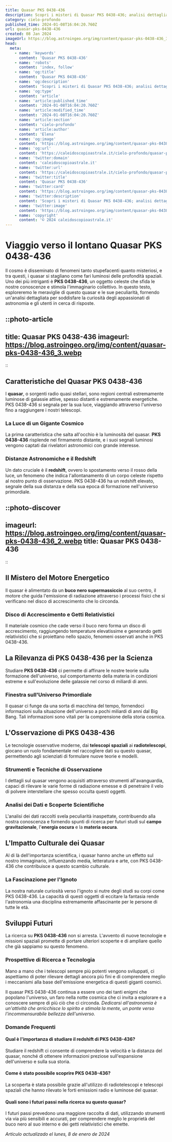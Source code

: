 ```yaml
---
title: Quasar PKS 0438-436
description: Scopri i misteri di Quasar PKS 0438-436; analisi dettagliata e ultime scoperte astronomiche sulloggetto più lontano visibile.
category: cielo-profondo
published_time: 2024-01-08T16:04:20.760Z
url: quasar-pks-0438-436
created: 08 Jan 2024
imageUrl: https://blog.astroingeo.org/img/content/quasar-pks-0438-436_3.webp
head:
  meta:
    - name: 'keywords'
      content: 'Quasar PKS 0438-436'
    - name: 'robots'
      content: 'index, follow'
    - name: 'og:title'
      content: 'Quasar PKS 0438-436'
    - name: 'og:description'
      content: 'Scopri i misteri di Quasar PKS 0438-436; analisi dettagliata e ultime scoperte astronomiche sulloggetto più lontano visibile.'
    - name: 'og:type'
      content: 'article'
    - name: 'article:published_time'
      content: '2024-01-08T16:04:20.760Z'
    - name: 'article:modified_time'
      content: '2024-01-08T16:04:20.760Z'
    - name: 'article:section'
      content: 'cielo-profondo'
    - name: 'article:author'
      content: 'Elena'
    - name: 'og:image'
      content: 'https://blog.astroingeo.org/img/content/quasar-pks-0438-436_3.webp'
    - name: 'og:url'
      content: 'https://caleidoscopioastrale.it/cielo-profondo/quasar-pks-0438-436'
    - name: 'twitter:domain'
      content: 'caleidoscopioastrale.it'
    - name: 'twitter:url'
      content: 'https://caleidoscopioastrale.it/cielo-profondo/quasar-pks-0438-436'
    - name: 'twitter:title'
      content: 'Quasar PKS 0438-436'
    - name: 'twitter:card'
      content: 'https://blog.astroingeo.org/img/content/quasar-pks-0438-436_3.webp'
    - name: 'twitter:description'
      content: 'Scopri i misteri di Quasar PKS 0438-436; analisi dettagliata e ultime scoperte astronomiche sulloggetto più lontano visibile.'
    - name: 'twitter:image'
      content: 'https://blog.astroingeo.org/img/content/quasar-pks-0438-436_3.webp'
    - name: 'copyright'
      content: '© 2024 caleidoscopioastrale.it'
---
```

# Viaggio verso il lontano Quasar PKS 0438-436

Il cosmo è disseminato di fenomeni tanto stupefacenti quanto misteriosi, e tra questi, i quasar si stagliano come fari luminosi delle profondità spaziali. Uno dei più intriganti è **PKS 0438-436**, un oggetto celeste che sfida le nostre conoscenze e stimola l'immaginario collettivo. In questo testo, esploreremo le meraviglie di questo quasar e le sue peculiarità, fornendo un'analisi dettagliata per soddisfare la curiosità degli appassionati di astronomia e gli utenti in cerca di risposte.

::photo-article
---
title: Quasar PKS 0438-436
imageurl: https://blog.astroingeo.org/img/content/quasar-pks-0438-436_3.webp
---
::

## Caratteristiche del Quasar PKS 0438-436

I **quasar**, o sorgenti radio quasi stellari, sono regioni centrali estremamente luminose di galassie attive, spesso distanti e estremamente energetiche. PKS 0438-436 si segnala per la sua luce, viaggiando attraverso l'universo fino a raggiungere i nostri telescopi.

### La Luce di un Gigante Cosmico

La prima caratteristica che salta all'occhio è la luminosità del quasar. **PKS 0438-436** risplende nel firmamento distante, e i suoi segnali luminosi vengono captati dai rivelatori astronomici con grande interesse.

### Distanze Astronomiche e il Redshift

Un dato cruciale è il **redshift**, ovvero lo spostamento verso il rosso della luce, un fenomeno che indica l'allontanamento di un corpo celeste rispetto al nostro punto di osservazione. PKS 0438-436 ha un redshift elevato, segnale della sua distanza e della sua epoca di formazione nell'universo primordiale.

::photo-discover
---
imageurl: https://blog.astroingeo.org/img/content/quasar-pks-0438-436_2.webp
title: Quasar PKS 0438-436
---
::

## Il Mistero del Motore Energetico

Il quasar è alimentato da un **buco nero supermassiccio** al suo centro, il motore che guida l'emissione di radiazione attraverso i processi fisici che si verificano nel disco di accrescimento che lo circonda.

### Disco di Accrescimento e Getti Relativistici

Il materiale cosmico che cade verso il buco nero forma un disco di accrescimento, raggiungendo temperature elevatissime e generando getti relativistici che si proiettano nello spazio, fenomeni osservati anche in PKS 0438-436.

## La Rilevanza di PKS 0438-436 per la Scienza

Studiare **PKS 0438-436** ci permette di affinare le nostre teorie sulla formazione dell'universo, sul comportamento della materia in condizioni estreme e sull'evoluzione delle galassie nel corso di miliardi di anni.

### Finestra sull'Universo Primordiale

Il quasar ci funge da una sorta di macchina del tempo, fornendoci informazioni sulla situazione dell'universo a pochi miliardi di anni dal Big Bang. Tali informazioni sono vitali per la comprensione della storia cosmica.

## L'Osservazione di PKS 0438-436

Le tecnologie osservative moderne, dai **telescopi spaziali** ai **radiotelescopi**, giocano un ruolo fondamentale nel raccogliere dati su questo quasar, permettendo agli scienziati di formulare nuove teorie e modelli.

### Strumenti e Tecniche di Osservazione

I dettagli sul quasar vengono acquisiti attraverso strumenti all'avanguardia, capaci di rilevare le varie forme di radiazione emesse e di penetraire il velo di polvere interstellare che spesso occulta questi oggetti.

### Analisi dei Dati e Scoperte Scientifiche

L'analisi dei dati raccolti svela peculiarità inaspettate, contribuendo alla nostra conoscenza e fornendo spunti di ricerca per futuri studi sul **campo gravitazionale**, l'**energia oscura** e la **materia oscura**.

## L'Impatto Culturale dei Quasar

Al di là dell'importanza scientifica, i quasar hanno anche un effetto sul nostro immaginario, influenzando media, letteratura e arte, con PKS 0438-436 che contribuisce a questo scambio culturale.

### La Fascinazione per l'Ignoto

La nostra naturale curiosità verso l'ignoto si nutre degli studi su corpi come PKS 0438-436. La capacità di questi oggetti di eccitare la fantasia rende l'astronomia una disciplina estremamente affascinante per le persone di tutte le età.

## Sviluppi Futuri

La ricerca su **PKS 0438-436** non si arresta. L'avvento di nuove tecnologie e missioni spaziali promette di portare ulteriori scoperte e di ampliare quello che già sappiamo su questo fenomeno.

### Prospettive di Ricerca e Tecnologia

Mano a mano che i telescopi sempre più potenti vengono sviluppati, ci aspettiamo di poter rilevare dettagli ancora più fini e di comprendere meglio i meccanismi alla base dell'emissione energetica di questi giganti cosmici.

Il quasar PKS 0438-436 continua a essere uno dei tanti enigmi che popolano l'universo, un faro nella notte cosmica che ci invita a esplorare e a conoscere sempre di più ciò che ci circonda. *Dedicarsi all'astronomia è un'attività che arricchisce lo spirito e stimola la mente, un ponte verso l'incommensurabile bellezza dell'universo.*

### Domande Frequenti

#### Qual è l'importanza di studiare il redshift di PKS 0438-436?
Studiare il redshift ci consente di comprendere la velocità e la distanza del quasar, nonché di ottenere informazioni preziose sull'espansione dell'universo e sulla sua storia.

#### Come è stato possibile scoprire PKS 0438-436?
La scoperta è stata possibile grazie all'utilizzo di radiotelescopi e telescopi spaziali che hanno rilevato le forti emissioni radio e luminose del quasar.

#### Quali sono i futuri passi nella ricerca su questo quasar?
I futuri passi prevedono una maggiore raccolta di dati, utilizzando strumenti via via più sensibili e accurati, per comprendere meglio le proprietà del buco nero al suo interno e dei getti relativistici che emette.

_Artículo actualizado el lunes, 8 de enero de 2024_